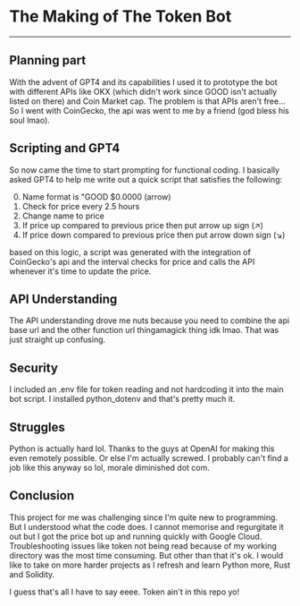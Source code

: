 # The Making of The Token Bot
-----------------------------
## Planning part
With the advent of GPT4 and its capabilities I used it to prototype the bot with different APIs like OKX (which didn't work since GOOD isn't actually listed on there) and Coin Market cap. The problem is that APIs aren't free... So I went with CoinGecko, the api was went to me by a friend (god bless his soul lmao).

## Scripting and GPT4
So now came the time to start prompting for functional coding. I basically asked GPT4 to help me write out a quick script that satisfies the following:

0. Name format is "GOOD $0.0000 (arrow)
1. Check for price every 2.5 hours
2. Change name to price
3. If price up compared to previous price then put arrow up sign (↗️)
4. If price down compared to previous price then put arrow down sign (↘️)

based on this logic, a script was generated with the integration of CoinGecko's api and the interval checks for price and calls the API whenever it's time to update the price.

## API Understanding
The API understanding drove me nuts because you need to combine the api base url and the other function url thingamagick thing idk lmao. That was just straight up confusing.

## Security
I included an .env file for token reading and not hardcoding it into the main bot script. I installed python_dotenv and that's pretty much it.

## Struggles
Python is actually hard lol. Thanks to the guys at OpenAI for making this even remotely possible. Or else I'm actually screwed. I probably can't find a job like this anyway so lol, morale diminished dot com.

## Conclusion
This project for me was challenging since I'm quite new to programming. But I understood what the code does. I cannot memorise and regurgitate it out but I got the price bot up and running quickly with Google Cloud. Troubleshooting issues like token not being read because of my working directory was the most time consuming. But other than that it's ok. I would like to take on more harder projects as I refresh and learn Python more, Rust and Solidity.

I guess that's all I have to say eeee. Token ain't in this repo yo! 